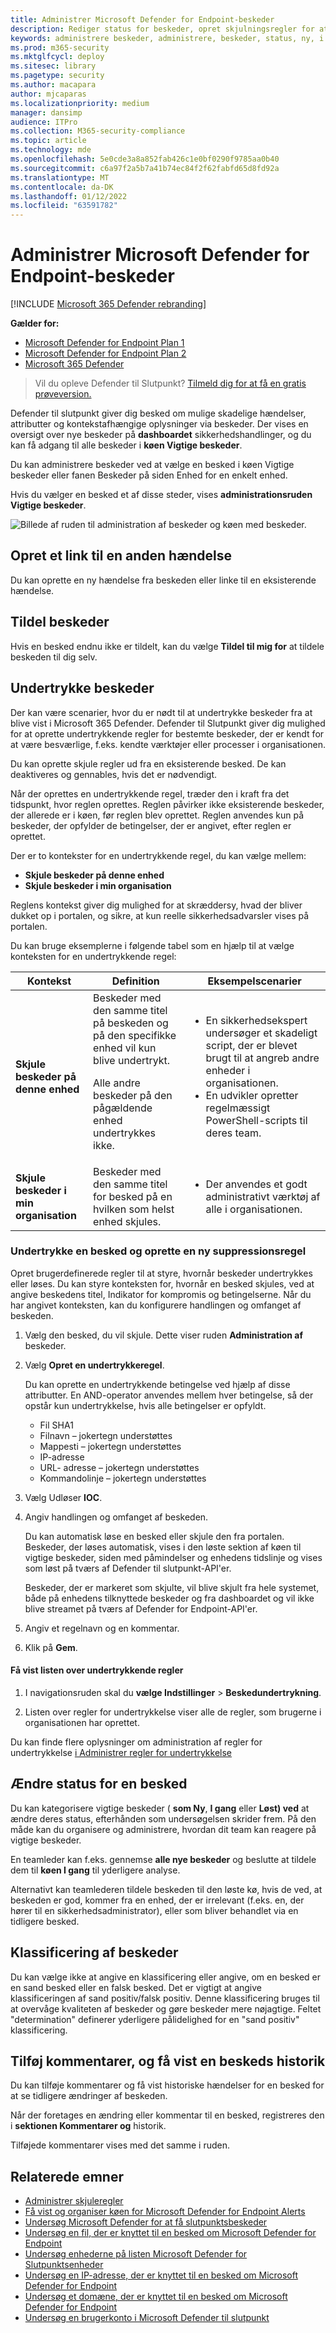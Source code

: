 ```yaml
---
title: Administrer Microsoft Defender for Endpoint-beskeder
description: Rediger status for beskeder, opret skjulningsregler for at skjule beskeder, sende kommentarer og gennemse ændringsoversigten for individuelle beskeder med menuen Administrer besked.
keywords: administrere beskeder, administrere, beskeder, status, ny, i gang, løst, løse beskeder, undertrykke, supression, regler, kontekst, historik, kommentarer, ændringer
ms.prod: m365-security
ms.mktglfcycl: deploy
ms.sitesec: library
ms.pagetype: security
ms.author: macapara
author: mjcaparas
ms.localizationpriority: medium
manager: dansimp
audience: ITPro
ms.collection: M365-security-compliance
ms.topic: article
ms.technology: mde
ms.openlocfilehash: 5e0cde3a8a852fab426c1e0bf0290f9785aa0b40
ms.sourcegitcommit: c6a97f2a5b7a41b74ec84f2f62fabfd65d8fd92a
ms.translationtype: MT
ms.contentlocale: da-DK
ms.lasthandoff: 01/12/2022
ms.locfileid: "63591782"
---
```

# <a name="manage-microsoft-defender-for-endpoint-alerts"></a>Administrer Microsoft Defender for Endpoint-beskeder

[!INCLUDE [Microsoft 365 Defender rebranding](../../includes/microsoft-defender.md)]

**Gælder for:**
- [Microsoft Defender for Endpoint Plan 1](https://go.microsoft.com/fwlink/p/?linkid=2154037)
- [Microsoft Defender for Endpoint Plan 2](https://go.microsoft.com/fwlink/p/?linkid=2154037)
- [Microsoft 365 Defender](https://go.microsoft.com/fwlink/?linkid=2118804)


> Vil du opleve Defender til Slutpunkt? [Tilmeld dig for at få en gratis prøveversion.](https://signup.microsoft.com/create-account/signup?products=7f379fee-c4f9-4278-b0a1-e4c8c2fcdf7e&ru=https://aka.ms/MDEp2OpenTrial?ocid=docs-wdatp-managealerts-abovefoldlink)

Defender til slutpunkt giver dig besked om mulige skadelige hændelser, attributter og kontekstafhængige oplysninger via beskeder. Der vises en oversigt over nye beskeder på **dashboardet** sikkerhedshandlinger, og du kan få adgang til alle beskeder i **køen Vigtige beskeder**.

Du kan administrere beskeder ved at vælge en besked i køen Vigtige beskeder eller fanen Beskeder på  siden Enhed for en enkelt enhed.

Hvis du vælger en besked et af disse steder, vises **administrationsruden Vigtige beskeder**.

![Billede af ruden til administration af beskeder og køen med beskeder.](images/atp-alerts-selected.png)

## <a name="link-to-another-incident"></a>Opret et link til en anden hændelse

Du kan oprette en ny hændelse fra beskeden eller linke til en eksisterende hændelse.

## <a name="assign-alerts"></a>Tildel beskeder

Hvis en besked endnu ikke er tildelt, kan du vælge **Tildel til mig for** at tildele beskeden til dig selv.

## <a name="suppress-alerts"></a>Undertrykke beskeder

Der kan være scenarier, hvor du er nødt til at undertrykke beskeder fra at blive vist i Microsoft 365 Defender. Defender til Slutpunkt giver dig mulighed for at oprette undertrykkende regler for bestemte beskeder, der er kendt for at være besværlige, f.eks. kendte værktøjer eller processer i organisationen.

Du kan oprette skjule regler ud fra en eksisterende besked. De kan deaktiveres og gennables, hvis det er nødvendigt.

Når der oprettes en undertrykkende regel, træder den i kraft fra det tidspunkt, hvor reglen oprettes. Reglen påvirker ikke eksisterende beskeder, der allerede er i køen, før reglen blev oprettet. Reglen anvendes kun på beskeder, der opfylder de betingelser, der er angivet, efter reglen er oprettet.

Der er to kontekster for en undertrykkende regel, du kan vælge mellem:

- **Skjule beskeder på denne enhed**
- **Skjule beskeder i min organisation**

Reglens kontekst giver dig mulighed for at skræddersy, hvad der bliver dukket op i portalen, og sikre, at kun reelle sikkerhedsadvarsler vises på portalen.

Du kan bruge eksemplerne i følgende tabel som en hjælp til at vælge konteksten for en undertrykkende regel:

|Kontekst|Definition|Eksempelscenarier|
|---|---|---|
|**Skjule beskeder på denne enhed**|Beskeder med den samme titel på beskeden og på den specifikke enhed vil kun blive undertrykt. <p> Alle andre beskeder på den pågældende enhed undertrykkes ikke.|<ul><li>En sikkerhedsekspert undersøger et skadeligt script, der er blevet brugt til at angreb andre enheder i organisationen.</li><li>En udvikler opretter regelmæssigt PowerShell-scripts til deres team.</li></ul>|
|**Skjule beskeder i min organisation**|Beskeder med den samme titel for besked på en hvilken som helst enhed skjules.|<ul><li>Der anvendes et godt administrativt værktøj af alle i organisationen.</li></ul>|

### <a name="suppress-an-alert-and-create-a-new-suppression-rule"></a>Undertrykke en besked og oprette en ny suppressionsregel

Opret brugerdefinerede regler til at styre, hvornår beskeder undertrykkes eller løses. Du kan styre konteksten for, hvornår en besked skjules, ved at angive beskedens titel, Indikator for kompromis og betingelserne. Når du har angivet konteksten, kan du konfigurere handlingen og omfanget af beskeden.

1. Vælg den besked, du vil skjule. Dette viser ruden **Administration af** beskeder.

2. Vælg **Opret en undertrykkeregel**.

    Du kan oprette en undertrykkende betingelse ved hjælp af disse attributter. En AND-operator anvendes mellem hver betingelse, så der opstår kun undertrykkelse, hvis alle betingelser er opfyldt.

    - Fil SHA1
    - Filnavn – jokertegn understøttes
    - Mappesti – jokertegn understøttes
    - IP-adresse
    - URL- adresse – jokertegn understøttes
    - Kommandolinje – jokertegn understøttes

3. Vælg Udløser **IOC**.

4. Angiv handlingen og omfanget af beskeden.

   Du kan automatisk løse en besked eller skjule den fra portalen. Beskeder, der løses automatisk, vises i den løste sektion af køen til vigtige beskeder, siden med påmindelser og enhedens tidslinje og vises som løst på tværs af Defender til slutpunkt-API'er.

   Beskeder, der er markeret som skjulte, vil blive skjult fra hele systemet, både på enhedens tilknyttede beskeder og fra dashboardet og vil ikke blive streamet på tværs af Defender for Endpoint-API'er.

5. Angiv et regelnavn og en kommentar.

6. Klik på **Gem**.

#### <a name="view-the-list-of-suppression-rules"></a>Få vist listen over undertrykkende regler

1. I navigationsruden skal du **vælge Indstillinger** \> **Beskedundertrykning**.

2. Listen over regler for undertrykkelse viser alle de regler, som brugerne i organisationen har oprettet.

Du kan finde flere oplysninger om administration af regler for undertrykkelse [i Administrer regler for undertrykkelse](manage-suppression-rules.md)

## <a name="change-the-status-of-an-alert"></a>Ændre status for en besked

Du kan kategorisere vigtige beskeder ( **som Ny**, **I gang** eller **Løst) ved** at ændre deres status, efterhånden som undersøgelsen skrider frem. På den måde kan du organisere og administrere, hvordan dit team kan reagere på vigtige beskeder.

En teamleder kan f.eks. gennemse **alle nye beskeder** og beslutte at tildele dem til **køen I gang** til yderligere analyse.

Alternativt kan teamlederen tildele beskeden til den løste kø, hvis de ved, at beskeden er god, kommer fra en enhed, der er irrelevant (f.eks. en, der hører til en sikkerhedsadministrator), eller som bliver behandlet via en tidligere besked.

## <a name="alert-classification"></a>Klassificering af beskeder

Du kan vælge ikke at angive en klassificering eller angive, om en besked er en sand besked eller en falsk besked. Det er vigtigt at angive klassificeringen af sand positiv/falsk positiv. Denne klassificering bruges til at overvåge kvaliteten af beskeder og gøre beskeder mere nøjagtige. Feltet "determination" definerer yderligere pålidelighed for en "sand positiv" klassificering.

## <a name="add-comments-and-view-the-history-of-an-alert"></a>Tilføj kommentarer, og få vist en beskeds historik

Du kan tilføje kommentarer og få vist historiske hændelser for en besked for at se tidligere ændringer af beskeden.

Når der foretages en ændring eller kommentar til en besked, registreres den i **sektionen Kommentarer og** historik.

Tilføjede kommentarer vises med det samme i ruden.

## <a name="related-topics"></a>Relaterede emner

- [Administrer skjuleregler](manage-suppression-rules.md)
- [Få vist og organiser køen for Microsoft Defender for Endpoint Alerts](alerts-queue.md)
- [Undersøg Microsoft Defender for at få slutpunktsbeskeder](investigate-alerts.md)
- [Undersøg en fil, der er knyttet til en besked om Microsoft Defender for Endpoint](investigate-files.md)
- [Undersøg enhederne på listen Microsoft Defender for Slutpunktsenheder](investigate-machines.md)
- [Undersøg en IP-adresse, der er knyttet til en besked om Microsoft Defender for Endpoint](investigate-ip.md)
- [Undersøg et domæne, der er knyttet til en besked om Microsoft Defender for Endpoint](investigate-domain.md)
- [Undersøg en brugerkonto i Microsoft Defender til slutpunkt](investigate-user.md)

